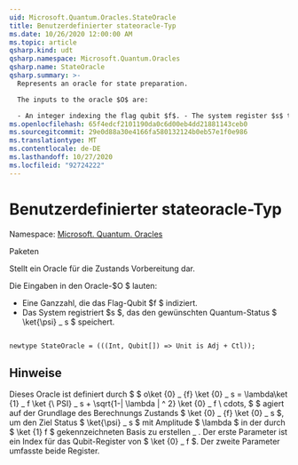 ```yaml
---
uid: Microsoft.Quantum.Oracles.StateOracle
title: Benutzerdefinierter stateoracle-Typ
ms.date: 10/26/2020 12:00:00 AM
ms.topic: article
qsharp.kind: udt
qsharp.namespace: Microsoft.Quantum.Oracles
qsharp.name: StateOracle
qsharp.summary: >-
  Represents an oracle for state preparation.

  The inputs to the oracle $O$ are:

  - An integer indexing the flag qubit $f$. - The system register $s$ that will store the desired quantum state $\ket{\psi}\_s$.
ms.openlocfilehash: 65f4edcf2101190da0c6d00eb4dd21881143ceb0
ms.sourcegitcommit: 29e0d88a30e4166fa580132124b0eb57e1f0e986
ms.translationtype: MT
ms.contentlocale: de-DE
ms.lasthandoff: 10/27/2020
ms.locfileid: "92724222"
---
```

# <a name="stateoracle-user-defined-type"></a>Benutzerdefinierter stateoracle-Typ

Namespace: [Microsoft. Quantum. Oracles](xref:Microsoft.Quantum.Oracles)

Paketen [](https://nuget.org/packages/)


Stellt ein Oracle für die Zustands Vorbereitung dar.

Die Eingaben in den Oracle-$O $ lauten:

- Eine Ganzzahl, die das Flag-Qubit $f $ indiziert.
- Das System registriert $s $, das den gewünschten Quantum-Status $ \ket{\psi} \_ s $ speichert.

```qsharp

newtype StateOracle = (((Int, Qubit[]) => Unit is Adj + Ctl));
```



## <a name="remarks"></a>Hinweise

Dieses Oracle ist definiert durch $ $ o\ket {0} \_ {f} \ket {0} \_ s = \lambda\ket {1} \_ f \ket {\ PSI} \_ s + \sqrt{1-| \lambda | ^ 2} \ket {0} \_ f \ cdots, $ $ agiert auf der Grundlage des Berechnungs Zustands $ \ket {0} \_ {f} \ket {0} \_ s $, um den Ziel Status $ \ket{\psi} \_ s $ mit Amplitude $ \lambda $ in der durch $ \ket {1} f $ gekennzeichneten Basis zu erstellen \_ .
Der erste Parameter ist ein Index für das Qubit-Register von $ \ket {0} \_ f $. Der zweite Parameter umfasste beide Register.